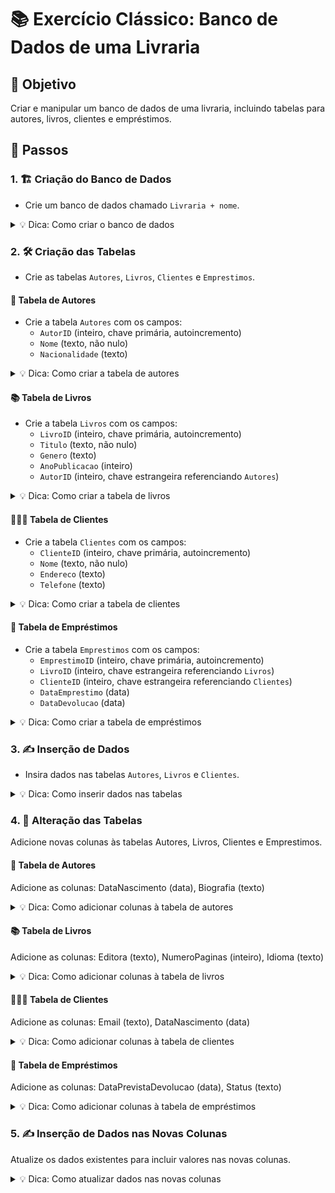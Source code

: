 # 📚 Exercício Clássico: Banco de Dados de uma Livraria

## 🎯 Objetivo
Criar e manipular um banco de dados de uma livraria, incluindo tabelas para autores, livros, clientes e empréstimos. 

## 📝 Passos

### 1. 🏗️ Criação do Banco de Dados
- Crie um banco de dados chamado `Livraria + nome`.

<details>
<summary>💡 Dica: Como criar o banco de dados</summary>

```sql
CREATE DATABASE IF NOT EXISTS Livraria;
USE Livraria;
```
</details>

### 2. 🛠️ Criação das Tabelas
- Crie as tabelas `Autores`, `Livros`, `Clientes` e `Emprestimos`.

#### 📖 Tabela de Autores
- Crie a tabela `Autores` com os campos:
  - `AutorID` (inteiro, chave primária, autoincremento)
  - `Nome` (texto, não nulo)
  - `Nacionalidade` (texto)

<details>
<summary>💡 Dica: Como criar a tabela de autores</summary>

```sql
CREATE TABLE IF NOT EXISTS Autores (
    AutorID INT PRIMARY KEY AUTO_INCREMENT,
    Nome VARCHAR(100) NOT NULL,
    Nacionalidade VARCHAR(50)
);
```
</details>

#### 📚 Tabela de Livros
- Crie a tabela `Livros` com os campos:
  - `LivroID` (inteiro, chave primária, autoincremento)
  - `Titulo` (texto, não nulo)
  - `Genero` (texto)
  - `AnoPublicacao` (inteiro)
  - `AutorID` (inteiro, chave estrangeira referenciando `Autores`)

<details>
<summary>💡 Dica: Como criar a tabela de livros</summary>

```sql
CREATE TABLE IF NOT EXISTS Livros (
    LivroID INT PRIMARY KEY AUTO_INCREMENT,
    Titulo VARCHAR(200) NOT NULL,
    Genero VARCHAR(50),
    AnoPublicacao INT,
    AutorID INT,
    FOREIGN KEY (AutorID) REFERENCES Autores(AutorID)
);
```
</details>

#### 🧑‍🤝‍🧑 Tabela de Clientes
- Crie a tabela `Clientes` com os campos:
  - `ClienteID` (inteiro, chave primária, autoincremento)
  - `Nome` (texto, não nulo)
  - `Endereco` (texto)
  - `Telefone` (texto)

<details>
<summary>💡 Dica: Como criar a tabela de clientes</summary>

```sql
CREATE TABLE IF NOT EXISTS Clientes (
    ClienteID INT PRIMARY KEY AUTO_INCREMENT,
    Nome VARCHAR(100) NOT NULL,
    Endereco VARCHAR(200),
    Telefone VARCHAR(15)
);
```
</details>

#### 📅 Tabela de Empréstimos
- Crie a tabela `Emprestimos` com os campos:
  - `EmprestimoID` (inteiro, chave primária, autoincremento)
  - `LivroID` (inteiro, chave estrangeira referenciando `Livros`)
  - `ClienteID` (inteiro, chave estrangeira referenciando `Clientes`)
  - `DataEmprestimo` (data)
  - `DataDevolucao` (data)

<details>
<summary>💡 Dica: Como criar a tabela de empréstimos</summary>

```sql
CREATE TABLE IF NOT EXISTS Emprestimos (
    EmprestimoID INT PRIMARY KEY AUTO_INCREMENT,
    LivroID INT,
    ClienteID INT,
    DataEmprestimo DATE,
    DataDevolucao DATE,
    FOREIGN KEY (LivroID) REFERENCES Livros(LivroID),
    FOREIGN KEY (ClienteID) REFERENCES Clientes(ClienteID)
);
```
</details>

### 3. ✍️ Inserção de Dados
- Insira dados nas tabelas `Autores`, `Livros` e `Clientes`.

<details>
<summary>💡 Dica: Como inserir dados nas tabelas</summary>

```sql
INSERT IGNORE INTO Autores (AutorID, Nome, Nacionalidade) VALUES 
(1, 'J.K. Rowling', 'Britânica'),
(2, 'George Orwell', 'Britânico'),
(3, 'Gabriel Garcia Marquez', 'Colombiano');

INSERT IGNORE INTO Livros (LivroID, Titulo, Genero, AnoPublicacao, AutorID) VALUES 
(1, 'Harry Potter e a Pedra Filosofal', 'Fantasia', 1997, 1),
(2, '1984', 'Distopia', 1949, 2),
(3, 'Cem Anos de Solidão', 'Realismo Mágico', 1967, 3);

INSERT IGNORE INTO Clientes (ClienteID, Nome, Endereco, Telefone) VALUES 
(1, 'Ana Silva', 'Rua A, 123', '1111-1111'),
(2, 'Bruno Souza', 'Rua B, 456', '2222-2222'),
(3, 'Carlos Pereira', 'Rua C, 789', '3333-3333');
```
</details>

### 4. 🔄 Alteração das Tabelas
Adicione novas colunas às tabelas Autores, Livros, Clientes e Emprestimos.

#### 📖 Tabela de Autores
Adicione as colunas:
DataNascimento (data),
Biografia (texto)
<details>
<summary>💡 Dica: Como adicionar colunas à tabela de autores</summary>
sql
Copiar código
ALTER TABLE Autores
ADD COLUMN DataNascimento DATE,
ADD COLUMN Biografia TEXT;
</details>

#### 📚 Tabela de Livros
Adicione as colunas:
Editora (texto),
NumeroPaginas (inteiro),
Idioma (texto)
<details>
<summary>💡 Dica: Como adicionar colunas à tabela de livros</summary>
sql
Copiar código
ALTER TABLE Livros
ADD COLUMN Editora VARCHAR(100),
ADD COLUMN NumeroPaginas INT,
ADD COLUMN Idioma VARCHAR(50);
</details>

#### 🧑‍🤝‍🧑 Tabela de Clientes
Adicione as colunas:
Email (texto),
DataNascimento (data)
<details>
<summary>💡 Dica: Como adicionar colunas à tabela de clientes</summary>
sql
Copiar código
ALTER TABLE Clientes
ADD COLUMN Email VARCHAR(100),
ADD COLUMN DataNascimento DATE;
</details>

#### 📅 Tabela de Empréstimos
Adicione as colunas:
DataPrevistaDevolucao (data),
Status (texto)
<details>
<summary>💡 Dica: Como adicionar colunas à tabela de empréstimos</summary>
sql
Copiar código
ALTER TABLE Emprestimos
ADD COLUMN DataPrevistaDevolucao DATE,
ADD COLUMN Status VARCHAR(20);
</details>

### 5. ✍️ Inserção de Dados nas Novas Colunas
Atualize os dados existentes para incluir valores nas novas colunas.
<details>
<summary>💡 Dica: Como atualizar dados nas novas colunas</summary>
sql
Copiar código
UPDATE Autores
SET DataNascimento = '1965-07-31', Biografia = 'J.K. Rowling é uma escritora britânica, autora da série Harry Potter.'
WHERE AutorID = 1;

UPDATE Livros
SET Editora = 'Bloomsbury', NumeroPaginas = 223, Idioma = 'Inglês'
WHERE LivroID = 1;

UPDATE Clientes
SET Email = 'ana.silva@example.com', DataNascimento = '1980-01-15'
WHERE ClienteID = 1;

UPDATE Emprestimos
SET DataPrevistaDevolucao = '2023-07-15', Status = 'Em andamento'
WHERE EmprestimoID = 1;
</details>
